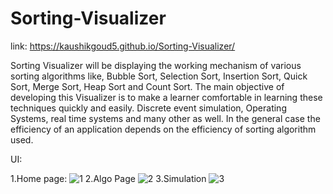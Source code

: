 # Sorting-Visualizer
link: https://kaushikgoud5.github.io/Sorting-Visualizer/

Sorting Visualizer will be displaying the working mechanism of various sorting algorithms like, Bubble Sort, Selection Sort, Insertion Sort, Quick Sort, Merge Sort, Heap Sort and Count Sort. The main objective of developing this Visualizer is to make a learner comfortable in learning these techniques quickly and easily. Discrete event simulation, Operating Systems, real time systems and many other as well. In the general case the efficiency of an application depends on the efficiency of sorting algorithm used.

UI:

1.Home page:
  ![1](https://user-images.githubusercontent.com/92638590/230433683-4f84674e-4fdd-424c-b739-15a3b91f1293.png)
2.Algo Page
  ![2](https://user-images.githubusercontent.com/92638590/230433826-70721829-fca7-491a-938c-2bf505695f5f.png)
3.Simulation
  ![3](https://user-images.githubusercontent.com/92638590/230433960-f12a3a5f-7edb-4817-b68f-4fdb76a07ed1.png)
